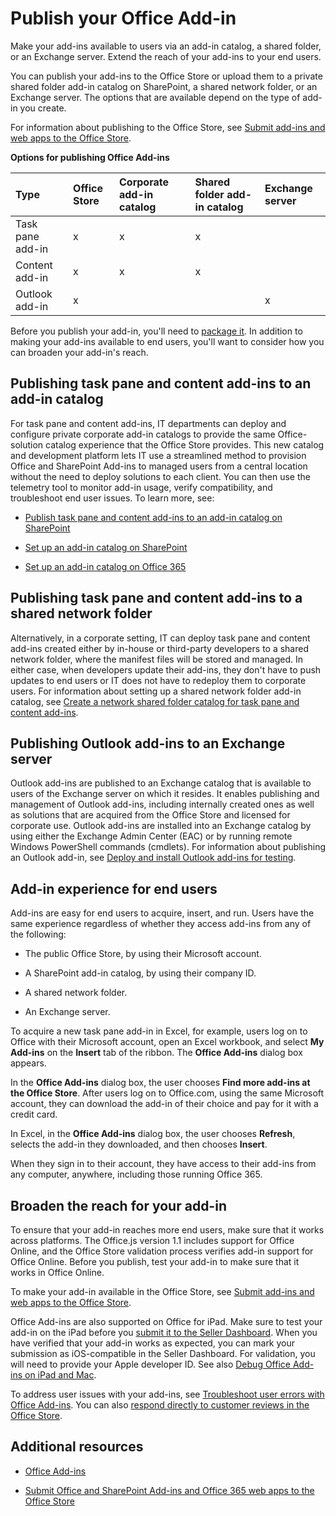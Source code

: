 
# Publish your Office Add-in
Make your add-ins available to users via an add-in catalog, a shared folder, or an Exchange server. Extend the reach of your add-ins to your end users.


You can publish your add-ins to the Office Store or upload them to a private shared folder add-in catalog on SharePoint, a shared network folder, or an Exchange server. The options that are available depend on the type of add-in you create. 

For information about publishing to the Office Store, see [Submit add-ins and web apps to the Office Store](http://msdn.microsoft.com/library/ff075782-1303-4517-91cc-b3d730e9b9ae%28Office.15%29.aspx). 


**Options for publishing Office Add-ins**


|**Type**|**Office Store**|**Corporate add-in catalog**|**Shared folder add-in catalog**|**Exchange server**|
|:-----|:-----|:-----|:-----|:-----|
|Task pane add-in|x|x|x||
|Content add-in|x|x|x||
|Outlook add-in|x|||x|
Before you publish your add-in, you'll need to [package it](../publish/package-your-add-in-using-napa-or-visual-studio.md). In addition to making your add-ins available to end users, you'll want to consider how you can broaden your add-in's reach.


## Publishing task pane and content add-ins to an add-in catalog


For task pane and content add-ins, IT departments can deploy and configure private corporate add-in catalogs to provide the same Office-solution catalog experience that the Office Store provides. This new catalog and development platform lets IT use a streamlined method to provision Office and SharePoint Add-ins to managed users from a central location without the need to deploy solutions to each client. You can then use the telemetry tool to monitor add-in usage, verify compatibility, and troubleshoot end user issues. To learn more, see: 


- [Publish task pane and content add-ins to an add-in catalog on SharePoint](../publish/publish-task-pane-and-content-add-ins-to-an-add-in-catalog.md)
    
- [Set up an add-in catalog on SharePoint](../publish/set-up-an-add-in-catalog-on-sharepoint.md)
    
- [Set up an add-in catalog on Office 365](../publish/set-up-an-add-in-catalog-on-office-365.md)
    

## Publishing task pane and content add-ins to a shared network folder


Alternatively, in a corporate setting, IT can deploy task pane and content add-ins created either by in-house or third-party developers to a shared network folder, where the manifest files will be stored and managed. In either case, when developers update their add-ins, they don't have to push updates to end users or IT does not have to redeploy them to corporate users. For information about setting up a shared network folder add-in catalog, see [Create a network shared folder catalog for task pane and content add-ins](../publish/create-a-network-shared-folder-catalog-for-task-pane-and-content-add-ins.md).


## Publishing Outlook add-ins to an Exchange server


Outlook add-ins are published to an Exchange catalog that is available to users of the Exchange server on which it resides. It enables publishing and management of Outlook add-ins, including internally created ones as well as solutions that are acquired from the Office Store and licensed for corporate use. Outlook add-ins are installed into an Exchange catalog by using either the Exchange Admin Center (EAC) or by running remote Windows PowerShell commands (cmdlets). For information about publishing an Outlook add-in, see [Deploy and install Outlook add-ins for testing](../outlook/testing-and-tips.md).


## Add-in experience for end users


Add-ins are easy for end users to acquire, insert, and run. Users have the same experience regardless of whether they access add-ins from any of the following:


- The public Office Store, by using their Microsoft account.
    
- A SharePoint add-in catalog, by using their company ID.
    
- A shared network folder.
    
- An Exchange server.
    
To acquire a new task pane add-in in Excel, for example, users log on to Office with their Microsoft account, open an Excel workbook, and select  **My Add-ins** on the **Insert** tab of the ribbon. The **Office Add-ins** dialog box appears.

In the  **Office Add-ins** dialog box, the user chooses **Find more add-ins at the Office Store**. After users log on to Office.com, using the same Microsoft account, they can download the add-in of their choice and pay for it with a credit card.

In Excel, in the  **Office Add-ins** dialog box, the user chooses **Refresh**, selects the add-in they downloaded, and then chooses  **Insert**.

When they sign in to their account, they have access to their add-ins from any computer, anywhere, including those running Office 365.


## Broaden the reach for your add-in


To ensure that your add-in reaches more end users, make sure that it works across platforms. The Office.js version 1.1 includes support for Office Online, and the Office Store validation process verifies add-in support for Office Online. Before you publish, test your add-in to make sure that it works in Office Online.

To make your add-in available in the Office Store, see [Submit add-ins and web apps to the Office Store](http://msdn.microsoft.com/library/ff075782-1303-4517-91cc-b3d730e9b9ae%28Office.15%29.aspx).

Office Add-ins are also supported on Office for iPad. Make sure to test your add-in on the iPad before you [ submit it to the Seller Dashboard](http://msdn.microsoft.com/library/260ef238-0be4-42d6-ba15-1249a8e2ff12%28Office.15%29.aspx). When you have verified that your add-in works as expected, you can mark your submission as iOS-compatible in the Seller Dashboard. For validation, you will need to provide your Apple developer ID. See also [Debug Office Add-ins on iPad and Mac](../testing/debug-office-add-ins-on-ipad-and-mac.md).

To address user issues with your add-ins, see [Troubleshoot user errors with Office Add-ins](../testing/testing-and-troubleshooting.md). You can also [respond directly to customer reviews in the Office Store](https://msdn.microsoft.com/library/jj635874.aspx).




## Additional resources



- [Office Add-ins](../../docs/overview/office-add-ins.md)
    
- [Submit Office and SharePoint Add-ins and Office 365 web apps to the Office Store](http://msdn.microsoft.com/library/ff075782-1303-4517-91cc-b3d730e9b9ae%28Office.15%29.aspx)
    


